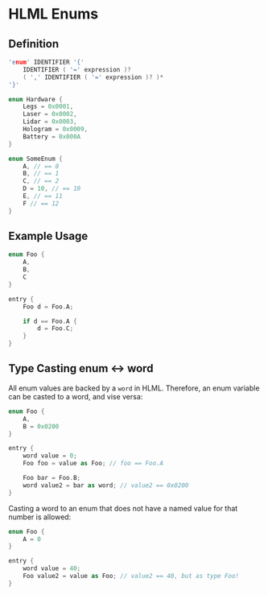 # HLML Enums

## Definition
```c
'enum' IDENTIFIER '{'
    IDENTIFIER ( '=' expression )? 
    ( ',' IDENTIFIER ( '=' expression )? )*
'}'
```

```rust
enum Hardware {
    Legs = 0x0001,
    Laser = 0x0002,
    Lidar = 0x0003,
    Hologram = 0x0009,
    Battery = 0x000A
}

enum SomeEnum {
    A, // == 0
    B, // == 1
    C, // == 2
    D = 10, // == 10
    E, // == 11
    F // == 12
}
```

## Example Usage
```rust
enum Foo {
    A,
    B,
    C
}

entry {
    Foo d = Foo.A;

    if d == Foo.A {
        d = Foo.C;
    }
}
```

## Type Casting enum <-> word
All enum values are backed by a `word` in HLML. Therefore, an enum variable can be casted to a word, and vise versa:

```rust
enum Foo {
    A,
    B = 0x0200
}

entry {
    word value = 0;
    Foo foo = value as Foo; // foo == Foo.A

    Foo bar = Foo.B;
    word value2 = bar as word; // value2 == 0x0200
}
```

Casting a word to an enum that does not have a named value for that number is allowed:

```rust
enum Foo {
    A = 0
}

entry {
    word value = 40;
    Foo value2 = value as Foo; // value2 == 40, but as type Foo!
}
```